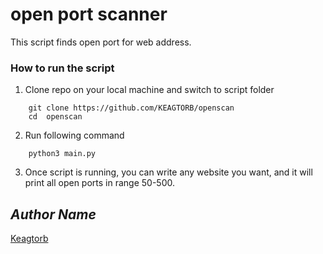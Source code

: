 # open port scanner

This script finds open port for web address.


### How to run the script

1. Clone repo on your local machine and switch to script folder
```
    git clone https://github.com/KEAGTORB/openscan
    cd  openscan
```

2. Run following command
```
    python3 main.py
```

3. Once script is running, you can write any website you want, and it will print all open ports in range 50-500.


## *Author Name*

[Keagtorb](https://github.com/keagtorb)
